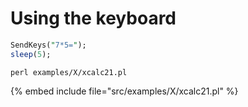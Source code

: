 # Using the keyboard


```perl
SendKeys("7*5=");
sleep(5);
```

```
perl examples/X/xcalc21.pl
```
{% embed include file="src/examples/X/xcalc21.pl" %}





